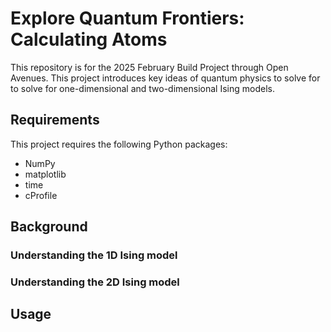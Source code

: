 # Explore Quantum Frontiers: Calculating Atoms 
This repository is for the 2025 February Build Project through Open Avenues. This project introduces key ideas of quantum physics to solve for to solve for one-dimensional and two-dimensional Ising models.

## Requirements
This project requires the following Python packages:

* NumPy
* matplotlib
* time
* cProfile

## Background
### Understanding the 1D Ising model

### Understanding the 2D Ising model

## Usage
